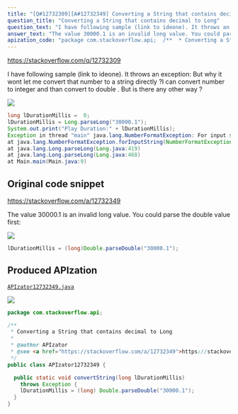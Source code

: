 ```yaml
---
title: "[Q#12732309][A#12732349] Converting a String that contains decimal to Long"
question_title: "Converting a String that contains decimal to Long"
question_text: "I have following sample (link to ideone). It throws an exception: But why it wont let me convert that number to a string directly ?I can convert number to integer and than convert to double . But is there any other way ?"
answer_text: "The value 30000.1 is an invalid long value. You could parse the double value first:"
apization_code: "package com.stackoverflow.api;  /**  * Converting a String that contains decimal to Long  *  * @author APIzator  * @see <a href=\"https://stackoverflow.com/a/12732349\">https://stackoverflow.com/a/12732349</a>  */ public class APIzator12732349 {    public static void convertString(long lDurationMillis)     throws Exception {     lDurationMillis = (long) Double.parseDouble(\"30000.1\");   } }"
---
```


https://stackoverflow.com/q/12732309

I have following sample (link to ideone).
It throws an exception:
But why it wont let me convert that number to a string directly ?I can convert number to integer and than convert to double . But is there any other way ?


<div class="code-logo"><img src="/stackoverflow.png" /></div>

```java
long lDurationMillis =  0;
lDurationMillis = Long.parseLong("30000.1");
System.out.print("Play Duration:" + lDurationMillis);
Exception in thread "main" java.lang.NumberFormatException: For input string: "30000.1"
at java.lang.NumberFormatException.forInputString(NumberFormatException.java:48)
at java.lang.Long.parseLong(Long.java:419)
at java.lang.Long.parseLong(Long.java:468)
at Main.main(Main.java:9)
```


## Original code snippet

https://stackoverflow.com/a/12732349

The value 30000.1 is an invalid long value. You could parse the double value first:

<div class="code-logo"><img src="/stackoverflow.png" /></div>

```java
lDurationMillis = (long)Double.parseDouble("30000.1");
```

## Produced APIzation

[`APIzator12732349.java`](https://github.com/pasqualesalza/apization-temp/raw/main/data/search/APIzator12732349.java)

<div class="code-logo"><img src="/apizator.png" /></div>

```java
package com.stackoverflow.api;

/**
 * Converting a String that contains decimal to Long
 *
 * @author APIzator
 * @see <a href="https://stackoverflow.com/a/12732349">https://stackoverflow.com/a/12732349</a>
 */
public class APIzator12732349 {

  public static void convertString(long lDurationMillis)
    throws Exception {
    lDurationMillis = (long) Double.parseDouble("30000.1");
  }
}

```
